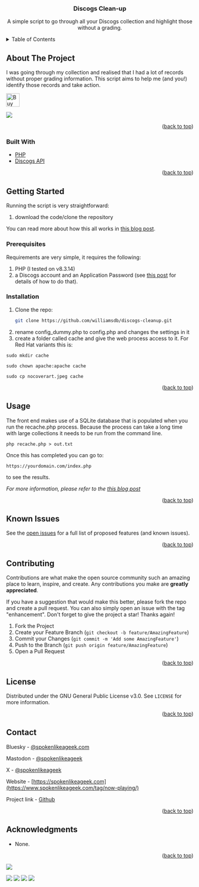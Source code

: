 <a name="readme-top"></a>


<!-- PROJECT LOGO -->
<br />
<div align="center">

<h3 align="center">Discogs Clean-up</h3>

  <p align="center">
    A simple script to go through all your Discogs collection and highlight those without a grading.
    <br />
  </p>
</div>



<!-- TABLE OF CONTENTS -->
<details>
  <summary>Table of Contents</summary>
  <ol>
    <li>
      <a href="#about-the-project">About The Project</a>
      <ul>
        <li><a href="#built-with">Built With</a></li>
      </ul>
    </li>
    <li>
      <a href="#getting-started">Getting Started</a>
      <ul>
        <li><a href="#prerequisites">Prerequisites</a></li>
        <li><a href="#installation">Installation</a></li>
      </ul>
    </li>
    <li><a href="#usage">Usage</a></li>
    <li><a href="#roadmap">Roadmap</a></li>
    <li><a href="#contributing">Contributing</a></li>
    <li><a href="#license">License</a></li>
    <li><a href="#contact">Contact</a></li>
    <li><a href="#acknowledgments">Acknowledgments</a></li>
  </ol>
</details>



<!-- ABOUT THE PROJECT -->
## About The Project

I was going through my collection and realised that I had a lot of records without proper grading information. This script aims to help me (and you!) identify those records and take action.

<a href='https://ko-fi.com/Y8Y0POEES' target='_blank'><img height='36' style='border:0px;height:36px;' src='https://storage.ko-fi.com/cdn/kofi5.png?v=6' border='0' alt='Buy Me a Coffee at ko-fi.com' /></a>

![](https://www.spokenlikeageek.com/wp-content/uploads/2025/07/SCR-20250705-omwi-scaled.png?w=2560&ssl=1)

<p align="right">(<a href="#readme-top">back to top</a>)</p>



### Built With

* [PHP](https://php.net)
* [Discogs API](https://www.discogs.com/developers/)

<p align="right">(<a href="#readme-top">back to top</a>)</p>



<!-- GETTING STARTED -->
## Getting Started

Running the script is very straightforward:

1. download the code/clone the repository

You can read more about how this all works in [this blog post](https://www.spokenlikeageek.com/2025/08/01/discogs-collection-clean-up/).

### Prerequisites

Requirements are very simple, it requires the following:

1. PHP (I tested on v8.3.14)
2. a Discogs account and an Application Password (see [this post](https://www.discogs.com/developers/#page:authentication) for details of how to do that).

### Installation

1. Clone the repo:
   ```sh
   git clone https://github.com/williamsdb/discogs-cleanup.git
   ```
2. rename config_dummy.php to config.php and changes the settings in it
3. create a folder called cache and give the web process access to it. For Red Hat variants this is:

```sudo mkdir cache```

```sudo chown apache:apache cache```

```sudo cp nocoverart.jpeg cache```

<p align="right">(<a href="#readme-top">back to top</a>)</p>



<!-- USAGE EXAMPLES -->
## Usage

The front end makes use of a SQLite database that is populated when you run the recache.php process. Because the process can take a long time with large collections it needs to be run from the command line.

```php recache.php > out.txt```

Once this has completed you can go to:

```https://yourdomain.com/index.php```

to see the results.

_For more information, please refer to the [this blog post](https://www.spokenlikeageek.com/2025/08/01/discogs-collection-clean-up/)_

<p align="right">(<a href="#readme-top">back to top</a>)</p>



<!-- ROADMAP -->
## Known Issues

See the [open issues](https://github.com/williamsdb/now-playing/issues) for a full list of proposed features (and known issues).

<p align="right">(<a href="#readme-top">back to top</a>)</p>



<!-- CONTRIBUTING -->
## Contributing

Contributions are what make the open source community such an amazing place to learn, inspire, and create. Any contributions you make are **greatly appreciated**.

If you have a suggestion that would make this better, please fork the repo and create a pull request. You can also simply open an issue with the tag "enhancement".
Don't forget to give the project a star! Thanks again!

1. Fork the Project
2. Create your Feature Branch (`git checkout -b feature/AmazingFeature`)
3. Commit your Changes (`git commit -m 'Add some AmazingFeature'`)
4. Push to the Branch (`git push origin feature/AmazingFeature`)
5. Open a Pull Request

<p align="right">(<a href="#readme-top">back to top</a>)</p>



<!-- LICENSE -->
## License

Distributed under the GNU General Public License v3.0. See `LICENSE` for more information.

<p align="right">(<a href="#readme-top">back to top</a>)</p>



<!-- CONTACT -->
## Contact

Bluesky - [@spokenlikeageek.com](https://bsky.app/profile/spokenlikeageek.com)

Mastodon - [@spokenlikeageek](https://techhub.social/@spokenlikeageek)

X - [@spokenlikeageek](https://x.com/spokenlikeageek) 

Website - [https://spokenlikeageek.com](https://www.spokenlikeageek.com/tag/now-playing/)

Project link - [Github](https://github.com/williamsdb/discogs-cleanup)

<p align="right">(<a href="#readme-top">back to top</a>)</p>


<!-- ACKNOWLEDGMENTS -->
## Acknowledgments

* None.

<p align="right">(<a href="#readme-top">back to top</a>)</p>

[![](https://github.com/williamsdb/now-playing/graphs/contributors)](https://img.shields.io/github/contributors/williamsdb/now-playing.svg?style=for-the-badge)

![](https://img.shields.io/github/contributors/williamsdb/now-playing.svg?style=for-the-badge)
![](https://img.shields.io/github/forks/williamsdb/now-playing.svg?style=for-the-badge)
![](https://img.shields.io/github/stars/williamsdb/now-playing.svg?style=for-the-badge)
![](https://img.shields.io/github/issues/williamsdb/now-playing.svg?style=for-the-badge)


<!-- MARKDOWN LINKS & IMAGES -->
<!-- https://www.markdownguide.org/basic-syntax/#reference-style-links -->
[contributors-shield]: https://img.shields.io/github/contributors/github_username/repo_name.svg?style=for-the-badge
[contributors-url]: https://github.com/github_username/repo_name/graphs/contributors
[forks-shield]: https://img.shields.io/github/forks/github_username/repo_name.svg?style=for-the-badge
[forks-url]: https://github.com/github_username/repo_name/network/members
[stars-shield]: https://img.shields.io/github/stars/github_username/repo_name.svg?style=for-the-badge
[stars-url]: https://github.com/github_username/repo_name/stargazers
[issues-shield]: https://img.shields.io/github/issues/github_username/repo_name.svg?style=for-the-badge
[issues-url]: https://github.com/github_username/repo_name/issues
[license-shield]: https://img.shields.io/github/license/github_username/repo_name.svg?style=for-the-badge
[license-url]: https://github.com/github_username/repo_name/blob/master/LICENSE.txt
[linkedin-shield]: https://img.shields.io/badge/-LinkedIn-black.svg?style=for-the-badge&logo=linkedin&colorB=555
[linkedin-url]: https://linkedin.com/in/linkedin_username
[product-screenshot]: images/screenshot.png
[Next.js]: https://img.shields.io/badge/next.js-000000?style=for-the-badge&logo=nextdotjs&logoColor=white
[Next-url]: https://nextjs.org/
[React.js]: https://img.shields.io/badge/React-20232A?style=for-the-badge&logo=react&logoColor=61DAFB
[React-url]: https://reactjs.org/
[Vue.js]: https://img.shields.io/badge/Vue.js-35495E?style=for-the-badge&logo=vuedotjs&logoColor=4FC08D
[Vue-url]: https://vuejs.org/
[Angular.io]: https://img.shields.io/badge/Angular-DD0031?style=for-the-badge&logo=angular&logoColor=white
[Angular-url]: https://angular.io/
[Svelte.dev]: https://img.shields.io/badge/Svelte-4A4A55?style=for-the-badge&logo=svelte&logoColor=FF3E00
[Svelte-url]: https://svelte.dev/
[Laravel.com]: https://img.shields.io/badge/Laravel-FF2D20?style=for-the-badge&logo=laravel&logoColor=white
[Laravel-url]: https://laravel.com
[Bootstrap.com]: https://img.shields.io/badge/Bootstrap-563D7C?style=for-the-badge&logo=bootstrap&logoColor=white
[Bootstrap-url]: https://getbootstrap.com
[JQuery.com]: https://img.shields.io/badge/jQuery-0769AD?style=for-the-badge&logo=jquery&logoColor=white
[JQuery-url]: https://jquery.com 
